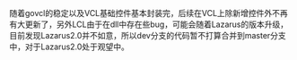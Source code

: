 随着govcl的稳定以及VCL基础控件基本封装完，后续在VCL上除新增控件外不再有大更新了，另外LCL由于在dll中存在些bug，可能会随着Lazarus的版本升级，目前发现Lazarus2.0并不如意，所以dev分支的代码暂不打算合并到master分支中，对于Lazarus2.0处于观望中。
